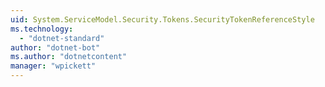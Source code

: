```yaml
---
uid: System.ServiceModel.Security.Tokens.SecurityTokenReferenceStyle
ms.technology: 
  - "dotnet-standard"
author: "dotnet-bot"
ms.author: "dotnetcontent"
manager: "wpickett"
---
```

